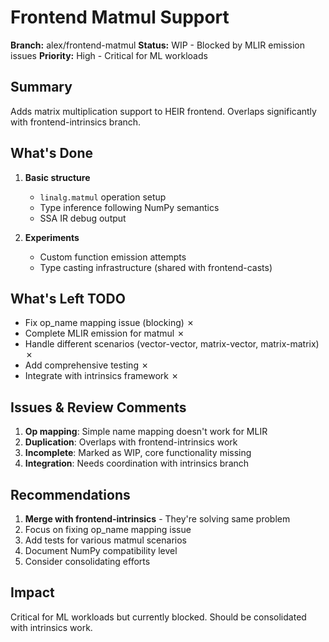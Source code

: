 # Frontend Matmul Support

**Branch:** alex/frontend-matmul **Status:** WIP - Blocked by MLIR emission
issues **Priority:** High - Critical for ML workloads

## Summary

Adds matrix multiplication support to HEIR frontend. Overlaps significantly with
frontend-intrinsics branch.

## What's Done

1. **Basic structure**

   - `linalg.matmul` operation setup
   - Type inference following NumPy semantics
   - SSA IR debug output

1. **Experiments**

   - Custom function emission attempts
   - Type casting infrastructure (shared with frontend-casts)

## What's Left TODO

- Fix op_name mapping issue (blocking) ✗
- Complete MLIR emission for matmul ✗
- Handle different scenarios (vector-vector, matrix-vector, matrix-matrix) ✗
- Add comprehensive testing ✗
- Integrate with intrinsics framework ✗

## Issues & Review Comments

1. **Op mapping**: Simple name mapping doesn't work for MLIR
1. **Duplication**: Overlaps with frontend-intrinsics work
1. **Incomplete**: Marked as WIP, core functionality missing
1. **Integration**: Needs coordination with intrinsics branch

## Recommendations

1. **Merge with frontend-intrinsics** - They're solving same problem
1. Focus on fixing op_name mapping issue
1. Add tests for various matmul scenarios
1. Document NumPy compatibility level
1. Consider consolidating efforts

## Impact

Critical for ML workloads but currently blocked. Should be consolidated with
intrinsics work.
